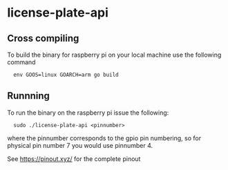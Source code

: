 # license-plate-api

## Cross compiling
To build the binary for raspberry pi on your local machine use the following command
```
  env GOOS=linux GOARCH=arm go build
```

## Runnning
To run the binary on the raspberry pi issue the following:
```
  sudo ./license-plate-api <pinnumber>
```
where the pinnumber corresponds to the gpio pin numbering, so for physical pin number 7 you would use pinnumber 4.

See https://pinout.xyz/ for the complete pinout
